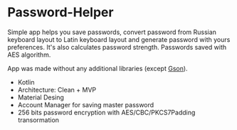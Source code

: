 # Password-Helper
Simple app helps you save passwords, convert password from Russian keyboard layout to Latin keyboard layout and generate password with yours preferences. It's also calculates password strength.
Passwords saved with AES algorithm.

App was made without any additional libraries (except [Gson](https://github.com/google/gson)).

- Kotlin
- Architecture: Clean + MVP
- Material Desing
- Account Manager for saving master password
- 256 bits password encryption with AES/CBC/PKCS7Padding transormation
